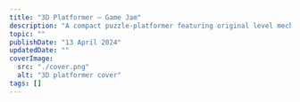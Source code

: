 ```yaml
---
title: "3D Platformer – Game Jam"
description: "A compact puzzle-platformer featuring original level mechanics and visual style."
topic: ""
publishDate: "13 April 2024"
updatedDate: ""
coverImage:
  src: "./cover.png"
  alt: "3D platformer cover"
tags: []
---
```

